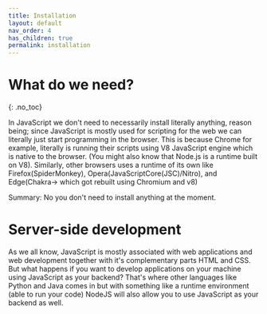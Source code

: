```yaml
---
title: Installation
layout: default
nav_order: 4
has_children: true
permalink: installation
---
```


# What do we need?
{: .no_toc}

In JavaScript we don't need to necessarily install literally anything, reason being; since JavaScript is mostly used for scripting for the web we can literally just start programming in the browser. This is because Chrome for example, literally is running their scripts using V8 JavaScript engine which is native to the browser. (You might also know that Node.js is a runtime built on V8). Similarly, other browsers uses a runtime of its own like Firefox(SpiderMonkey), Opera(JavaScriptCore(JSC)/Nitro), and Edge(Chakra-> which got rebuilt using Chromium and v8)

Summary: No you don't need to install anything at the moment.

# Server-side development

As we all know, JavaScript is mostly associated with web applications and web development together with it's complementary parts HTML and CSS. But what happens if you want to develop applications on your machine using JavaScript as your backend? That's where other languages like Python and Java comes in but with something like a runtime environment (able to run your code) NodeJS will also allow you to use JavaScript as your backend as well.

